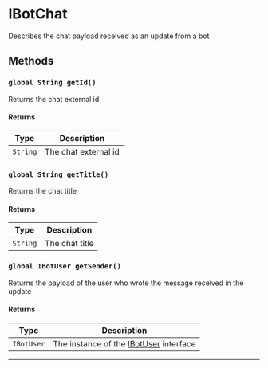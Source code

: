 # IBotChat

Describes the chat payload received as an update from a bot

## Methods

### `global String getId()`

Returns the chat external id

#### Returns

| Type     | Description          |
| -------- | -------------------- |
| `String` | The chat external id |

### `global String getTitle()`

Returns the chat title

#### Returns

| Type     | Description    |
| -------- | -------------- |
| `String` | The chat title |

### `global IBotUser getSender()`

Returns the payload of the user who wrote the message received in the update

#### Returns

| Type       | Description                                                          |
| ---------- | -------------------------------------------------------------------- |
| `IBotUser` | The instance of the [IBotUser](/types/Classes/IBotUser.md) interface |

---
